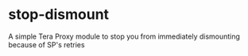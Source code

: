 # stop-dismount
A simple Tera Proxy module to stop you from immediately dismounting because of SP's retries
